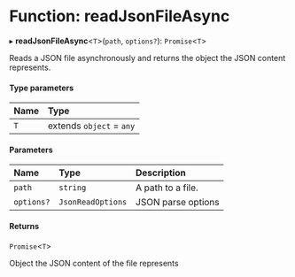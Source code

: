 # Function: readJsonFileAsync

▸ **readJsonFileAsync**\<`T`\>(`path`, `options?`): `Promise`\<`T`\>

Reads a JSON file asynchronously and returns the object the JSON content represents.

#### Type parameters

| Name | Type                     |
| :--- | :----------------------- |
| `T`  | extends `object` = `any` |

#### Parameters

| Name       | Type              | Description        |
| :--------- | :---------------- | :----------------- |
| `path`     | `string`          | A path to a file.  |
| `options?` | `JsonReadOptions` | JSON parse options |

#### Returns

`Promise`\<`T`\>

Object the JSON content of the file represents

